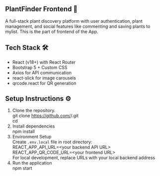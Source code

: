 ## PlantFinder Frontend 🌱
A full-stack plant discovery platform with user authentication, plant management, and social features like commenting and saving plants to mylist.
This is the part of frontend of the App.

## Tech Stack 🛠️
- React (v18+) with React Router
- Bootstrap 5 + Custom CSS
- Axios for API communication
- react-slick for image carousels
- qrcode.react for QR generation

## Setup Instructions ⚙️
1. Clone the repository. <br />
   git clone https://github.com/<your-username>/<repo-name>.git <br />
   cd <repo-name>
2. Install dependencies <br />
   npm install
3. Environment Setup <br />
   Create `.env.local` file in root directory:  
   REACT_APP_API_URL=&lt;your backend API URL&gt; <br />
   REACT_APP_QR_CODE_URL=&lt;your frontend URL&gt; <br />
   For local development, replace URLs with your local backend address
4. Run the application <br />
   npm start